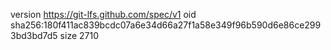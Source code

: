 version https://git-lfs.github.com/spec/v1
oid sha256:180f411ac839bcdc07a6e34d66a27f1a58e349f96b590d6e86ce2993bd3bd7d5
size 2710
